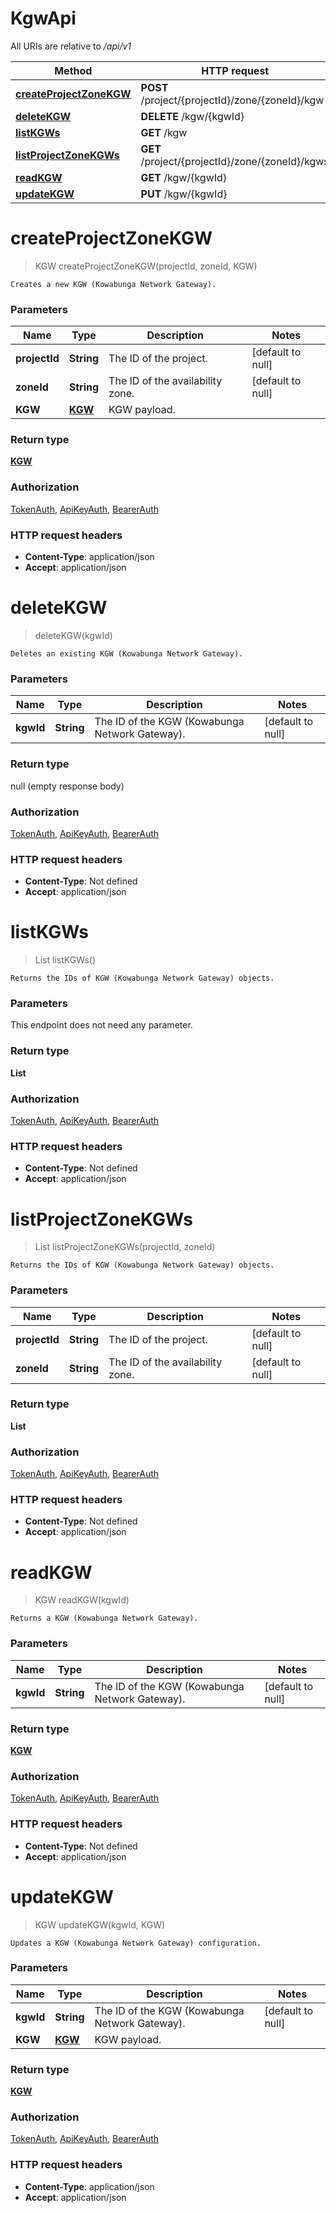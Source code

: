 # KgwApi

All URIs are relative to */api/v1*

| Method | HTTP request | Description |
|------------- | ------------- | -------------|
| [**createProjectZoneKGW**](KgwApi.md#createProjectZoneKGW) | **POST** /project/{projectId}/zone/{zoneId}/kgw |  |
| [**deleteKGW**](KgwApi.md#deleteKGW) | **DELETE** /kgw/{kgwId} |  |
| [**listKGWs**](KgwApi.md#listKGWs) | **GET** /kgw |  |
| [**listProjectZoneKGWs**](KgwApi.md#listProjectZoneKGWs) | **GET** /project/{projectId}/zone/{zoneId}/kgws |  |
| [**readKGW**](KgwApi.md#readKGW) | **GET** /kgw/{kgwId} |  |
| [**updateKGW**](KgwApi.md#updateKGW) | **PUT** /kgw/{kgwId} |  |


<a name="createProjectZoneKGW"></a>
# **createProjectZoneKGW**
> KGW createProjectZoneKGW(projectId, zoneId, KGW)



    Creates a new KGW (Kowabunga Network Gateway).

### Parameters

|Name | Type | Description  | Notes |
|------------- | ------------- | ------------- | -------------|
| **projectId** | **String**| The ID of the project. | [default to null] |
| **zoneId** | **String**| The ID of the availability zone. | [default to null] |
| **KGW** | [**KGW**](../Models/KGW.md)| KGW payload. | |

### Return type

[**KGW**](../Models/KGW.md)

### Authorization

[TokenAuth](../README.md#TokenAuth), [ApiKeyAuth](../README.md#ApiKeyAuth), [BearerAuth](../README.md#BearerAuth)

### HTTP request headers

- **Content-Type**: application/json
- **Accept**: application/json

<a name="deleteKGW"></a>
# **deleteKGW**
> deleteKGW(kgwId)



    Deletes an existing KGW (Kowabunga Network Gateway).

### Parameters

|Name | Type | Description  | Notes |
|------------- | ------------- | ------------- | -------------|
| **kgwId** | **String**| The ID of the KGW (Kowabunga Network Gateway). | [default to null] |

### Return type

null (empty response body)

### Authorization

[TokenAuth](../README.md#TokenAuth), [ApiKeyAuth](../README.md#ApiKeyAuth), [BearerAuth](../README.md#BearerAuth)

### HTTP request headers

- **Content-Type**: Not defined
- **Accept**: application/json

<a name="listKGWs"></a>
# **listKGWs**
> List listKGWs()



    Returns the IDs of KGW (Kowabunga Network Gateway) objects.

### Parameters
This endpoint does not need any parameter.

### Return type

**List**

### Authorization

[TokenAuth](../README.md#TokenAuth), [ApiKeyAuth](../README.md#ApiKeyAuth), [BearerAuth](../README.md#BearerAuth)

### HTTP request headers

- **Content-Type**: Not defined
- **Accept**: application/json

<a name="listProjectZoneKGWs"></a>
# **listProjectZoneKGWs**
> List listProjectZoneKGWs(projectId, zoneId)



    Returns the IDs of KGW (Kowabunga Network Gateway) objects.

### Parameters

|Name | Type | Description  | Notes |
|------------- | ------------- | ------------- | -------------|
| **projectId** | **String**| The ID of the project. | [default to null] |
| **zoneId** | **String**| The ID of the availability zone. | [default to null] |

### Return type

**List**

### Authorization

[TokenAuth](../README.md#TokenAuth), [ApiKeyAuth](../README.md#ApiKeyAuth), [BearerAuth](../README.md#BearerAuth)

### HTTP request headers

- **Content-Type**: Not defined
- **Accept**: application/json

<a name="readKGW"></a>
# **readKGW**
> KGW readKGW(kgwId)



    Returns a KGW (Kowabunga Network Gateway).

### Parameters

|Name | Type | Description  | Notes |
|------------- | ------------- | ------------- | -------------|
| **kgwId** | **String**| The ID of the KGW (Kowabunga Network Gateway). | [default to null] |

### Return type

[**KGW**](../Models/KGW.md)

### Authorization

[TokenAuth](../README.md#TokenAuth), [ApiKeyAuth](../README.md#ApiKeyAuth), [BearerAuth](../README.md#BearerAuth)

### HTTP request headers

- **Content-Type**: Not defined
- **Accept**: application/json

<a name="updateKGW"></a>
# **updateKGW**
> KGW updateKGW(kgwId, KGW)



    Updates a KGW (Kowabunga Network Gateway) configuration.

### Parameters

|Name | Type | Description  | Notes |
|------------- | ------------- | ------------- | -------------|
| **kgwId** | **String**| The ID of the KGW (Kowabunga Network Gateway). | [default to null] |
| **KGW** | [**KGW**](../Models/KGW.md)| KGW payload. | |

### Return type

[**KGW**](../Models/KGW.md)

### Authorization

[TokenAuth](../README.md#TokenAuth), [ApiKeyAuth](../README.md#ApiKeyAuth), [BearerAuth](../README.md#BearerAuth)

### HTTP request headers

- **Content-Type**: application/json
- **Accept**: application/json

